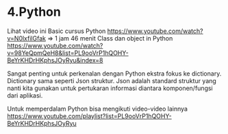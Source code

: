 # 4.Python

Lihat video ini
Basic cursus Python
https://www.youtube.com/watch?v=N0lxfilGfak => 1 jam 46 menit
Class dan object in Python
https://www.youtube.com/watch?v=98YeQpmQeH8&list=PL9ooVrP1hQOHY-BeYrKHDrHKphsJOyRyu&index=8 


Sangat penting untuk perkenalan dengan Python ekstra fokus ke dictionary. Dictionary sama seperti Json struktur.
Json adalah standard struktur yang nanti kita gunakan untuk pertukaran informasi diantara komponen/fungsi dari aplikasi.


Untuk memperdalam Python bisa mengikuti video-video lainnya
https://www.youtube.com/playlist?list=PL9ooVrP1hQOHY-BeYrKHDrHKphsJOyRyu
